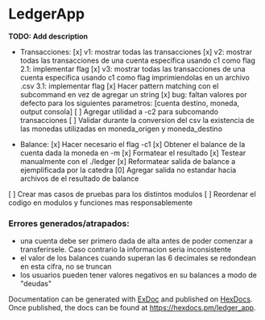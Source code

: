 # LedgerApp

**TODO: Add description**

- Transacciones:
[x] v1: mostrar todas las transacciones
[x] v2: mostrar todas las transacciones de una cuenta especifica usando c1 como flag
    2.1: implementar flag
[x] v3: mostrar todas las transacciones de una cuenta especifica usando c1 como flag imprimiendolas en un archivo .csv
    3.1: implementar flag
[x] Hacer pattern matching con el subcommand en vez de agregar un string
[x] bug: faltan valores por defecto para los siguientes parametros: [cuenta destino, moneda, output consola]
[ ] Agregar utilidad a -c2 para subcomando transacciones
[ ] Validar durante la conversion del csv la existencia de las monedas utilizadas en moneda_origen y moneda_destino

- Balance:
[x] Hacer necesario el flag -c1
[x] Obtener el balance de la cuenta dada la moneda en -m
[x] Formatear el resultado
[x] Testear manualmente con el ./ledger
[x] Reformatear salida de balance a ejemplificada por la catedra
[0] Agregar salida no estandar hacia archivos de el resultado de balance

[ ] Crear mas casos de pruebas para los distintos modulos
[ ] Reordenar el codigo en modulos y funciones mas responsablemente


### Errores generados/atrapados:
- una cuenta debe ser primero dada de alta antes de poder comenzar a transferirsele. Caso contrario la informacion seria inconsistente
- el valor de los balances cuando superan las 6 decimales se redondean en esta cifra, no se truncan
- los usuarios pueden tener valores negativos en su balances a modo de "deudas"


Documentation can be generated with [ExDoc](https://github.com/elixir-lang/ex_doc)
and published on [HexDocs](https://hexdocs.pm). Once published, the docs can
be found at <https://hexdocs.pm/ledger_app>.

